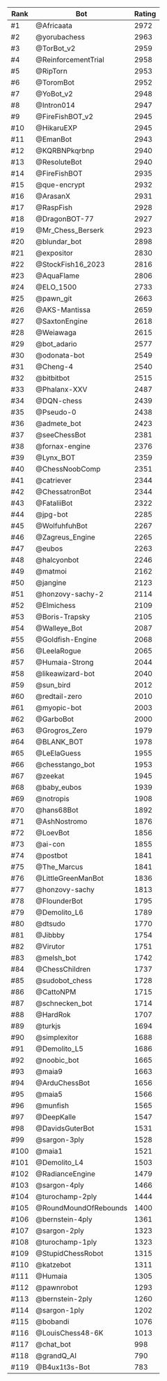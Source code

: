 Rank|Bot|Rating
---|---|---
#1|@Africaata|2972
#2|@yorubachess|2963
#3|@TorBot_v2|2959
#4|@ReinforcementTrial|2958
#5|@RipTorn|2953
#6|@ToromBot|2952
#7|@YoBot_v2|2948
#8|@Intron014|2947
#9|@FireFishBOT_v2|2945
#10|@HikaruEXP|2945
#11|@EmanBot|2943
#12|@KQRBNPkqrbnp|2940
#13|@ResoluteBot|2940
#14|@FireFishBOT|2935
#15|@que-encrypt|2932
#16|@ArasanX|2931
#17|@RaspFish|2928
#18|@DragonBOT-77|2927
#19|@Mr_Chess_Berserk|2923
#20|@blundar_bot|2898
#21|@expositor|2830
#22|@StockFish16_2023|2816
#23|@AquaFlame|2806
#24|@ELO_1500|2733
#25|@pawn_git|2663
#26|@AKS-Mantissa|2659
#27|@SaxtonEngine|2618
#28|@Weiawaga|2615
#29|@bot_adario|2577
#30|@odonata-bot|2549
#31|@Cheng-4|2540
#32|@bitbitbot|2515
#33|@Phalanx-XXV|2487
#34|@DQN-chess|2439
#35|@Pseudo-0|2438
#36|@admete_bot|2423
#37|@seeChessBot|2381
#38|@fornax-engine|2376
#39|@Lynx_BOT|2359
#40|@ChessNoobComp|2351
#41|@catriever|2344
#42|@ChessatronBot|2344
#43|@FataliiBot|2322
#44|@jpg-bot|2285
#45|@WolfuhfuhBot|2267
#46|@Zagreus_Engine|2265
#47|@eubos|2263
#48|@halcyonbot|2246
#49|@matmoi|2162
#50|@jangine|2123
#51|@honzovy-sachy-2|2114
#52|@Elmichess|2109
#53|@Boris-Trapsky|2105
#54|@Walleye_Bot|2087
#55|@Goldfish-Engine|2068
#56|@LeelaRogue|2065
#57|@Humaia-Strong|2044
#58|@likeawizard-bot|2040
#59|@sun_bird|2012
#60|@redtail-zero|2010
#61|@myopic-bot|2003
#62|@GarboBot|2000
#63|@Grogros_Zero|1979
#64|@BLANK_BOT|1978
#65|@LeElaGuess|1955
#66|@chesstango_bot|1953
#67|@zeekat|1945
#68|@baby_eubos|1939
#69|@notropis|1908
#70|@hans68Bot|1892
#71|@AshNostromo|1876
#72|@LoevBot|1856
#73|@ai-con|1855
#74|@postbot|1841
#75|@The_Marcus|1841
#76|@LittleGreenManBot|1836
#77|@honzovy-sachy|1813
#78|@FlounderBot|1795
#79|@Demolito_L6|1789
#80|@dtsudo|1770
#81|@Jibbby|1754
#82|@Virutor|1751
#83|@melsh_bot|1742
#84|@ChessChildren|1737
#85|@sudobot_chess|1728
#86|@CattoNPM|1715
#87|@schnecken_bot|1714
#88|@HardRok|1707
#89|@turkjs|1694
#90|@simplexitor|1688
#91|@Demolito_L5|1686
#92|@noobic_bot|1665
#93|@maia9|1663
#94|@ArduChessBot|1656
#95|@maia5|1566
#96|@munfish|1565
#97|@DeepKalle|1547
#98|@DavidsGuterBot|1531
#99|@sargon-3ply|1528
#100|@maia1|1521
#101|@Demolito_L4|1503
#102|@RadianceEngine|1479
#103|@sargon-4ply|1466
#104|@turochamp-2ply|1444
#105|@RoundMoundOfRebounds|1400
#106|@bernstein-4ply|1361
#107|@sargon-2ply|1323
#108|@turochamp-1ply|1323
#109|@StupidChessRobot|1315
#110|@katzebot|1311
#111|@Humaia|1305
#112|@pawnrobot|1293
#113|@bernstein-2ply|1260
#114|@sargon-1ply|1202
#115|@bobandi|1076
#116|@LouisChess48-6K|1013
#117|@chat_bot|998
#118|@grandQ_AI|790
#119|@B4ux1t3s-Bot|783
